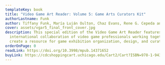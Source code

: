```yaml
---
templateKey: book
title: "Video Game Art Reader: Volume 5: Game Arts Curators Kit"
authorLastname: Funk
author: Tiffany Funk, María Luján Oulton, Chaz Evans, Rene G. Cepeda and Tim Kwasny
cover: assets/vgar5_final_front_cover.jpg
description: This special edition of the Video Game Art Reader features an
  international collaboration of video game professionals working together to
  create a resource for game exhibition organization, design, and curation.
orderOnPage: 0
readLink: https://doi.org/10.3998/mpub.14371652
buyLink: https://cdcshoppingcart.uchicago.edu/Cart2/Cart?ISBN=978-1-943208-63-0&PRESS=amherst
---
```

